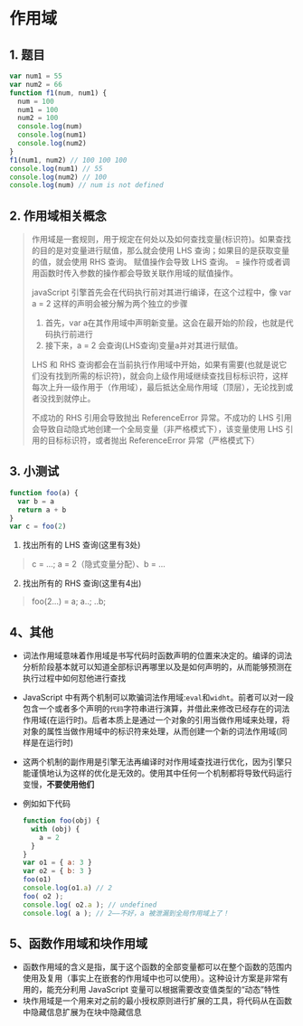 # 作用域

## 1. 题目

```javascript
var num1 = 55
var num2 = 66
function f1(num, num1) {
  num = 100
  num1 = 100
  num2 = 100
  console.log(num)
  console.log(num1)
  console.log(num2)
}
f1(num1, num2) // 100 100 100
console.log(num1) // 55
console.log(num2) // 100
console.log(num) // num is not defined
```

## 2. 作用域相关概念

> 作用域是一套规则，用于规定在何处以及如何查找变量(标识符)。如果查找的目的是对变量进行赋值，那么就会使用 LHS 查询；如果目的是获取变量的值，就会使用 RHS 查询。
> 赋值操作会导致 LHS 查询。 = 操作符或者调用函数时传入参数的操作都会导致关联作用域的赋值操作。
>
> javaScript 引擎首先会在代码执行前对其进行编译，在这个过程中，像 var a = 2 这样的声明会被分解为两个独立的步骤
>
> 1. 首先，var a在其作用域中声明新变量。这会在最开始的阶段，也就是代码执行前进行
> 2. 接下来，a = 2 会查询(LHS查询)变量a并对其进行赋值。
>
> LHS 和 RHS 查询都会在当前执行作用域中开始，如果有需要(也就是说它们没有找到所需的标识符)，就会向上级作用域继续查找目标标识符，这样每次上升一级作用于（作用域），最后抵达全局作用域（顶层），无论找到或者没找到就停止。
>
> 不成功的 RHS 引用会导致抛出 ReferenceError 异常。不成功的 LHS 引用会导致自动隐式地创建一个全局变量（非严格模式下），该变量使用 LHS 引用的目标标识符，或者抛出 ReferenceError 异常（严格模式下）

## 3. 小测试

```javascript
function foo(a) {
  var b = a
  return a + b
}
var c = foo(2)
```

1. 找出所有的 LHS 查询(这里有3处)

> c = ...; a = 2（隐式变量分配）、b = ...

2. 找出所有的 RHS 查询(这里有4出)

> foo(2...) = a; a..; ..b;

## 4、其他

* 词法作用域意味着作用域是书写代码时函数声明的位置来决定的。编译的词法分析阶段基本就可以知道全部标识再哪里以及是如何声明的，从而能够预测在执行过程中如何怼他进行查找

* JavaScript 中有两个机制可以欺骗词法作用域:`eval`和`widht`。前者可以对一段包含一个或者多个声明的`代码`字符串进行演算，并借此来修改已经存在的词法作用域(在运行时)。后者本质上是通过一个对象的引用当做作用域来处理，将对象的属性当做作用域中的标识符来处理，从而创建一个新的词法作用域(同样是在运行时)

* 这两个机制的副作用是引擎无法再编译时对作用域查找进行优化，因为引擎只能谨慎地认为这样的优化是无效的。使用其中任何一个机制都将导致代码运行变慢，**不要使用他们**

* 例如如下代码

  ```javascript
  function foo(obj) {
    with (obj) {
      a = 2
    }
  }
  var o1 = { a: 3 }
  var o2 = { b: 3 }
  foo(o1)
  console.log(o1.a) // 2 
  foo( o2 ); 
  console.log( o2.a ); // undefined 
  console.log( a ); // 2——不好，a 被泄漏到全局作用域上了！
  ```

## 5、函数作用域和块作用域

* 函数作用域的含义是指，属于这个函数的全部变量都可以在整个函数的范围内使用及复用（事实上在嵌套的作用域中也可以使用）。这种设计方案是非常有用的，能充分利用 JavaScript 变量可以根据需要改变值类型的“动态”特性
* 块作用域是一个用来对之前的最小授权原则进行扩展的工具，将代码从在函数中隐藏信息扩展为在块中隐藏信息
